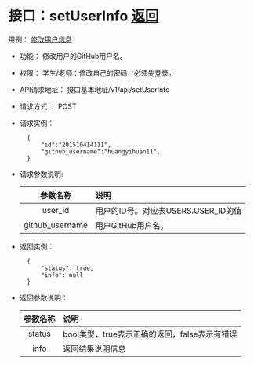 ﻿<!-- markdownlint-disable MD033-->
<!-- 禁止MD033类型的警告 https://www.npmjs.com/package/markdownlint -->

# 接口：setUserInfo  [返回](../README.md)
用例： [修改用户信息](../用例/修改用户信息.md)

- 功能：
    修改用户的GitHub用户名。
    
- 权限：
    学生/老师：修改自己的密码，必须先登录。    
    
- API请求地址： 
    接口基本地址/v1/api/setUserInfo

- 请求方式 ：
    POST

- 请求实例：

        {
            "id":"201510414111",
            "github_username":"huangyihuan11",            
        }
        
- 请求参数说明:        

  |参数名称|说明|
  |:---------:|:--------------------------------------------------------|      
  |user_id|用户的ID号。对应表USERS.USER_ID的值|
  |github_username|用户GitHub用户名。| 
  
- 返回实例：

        {         
            "status": true,
            "info": null
        }
 
- 返回参数说明：    
 
  |参数名称|说明|
  |:---------:|:--------------------------------------------------------|      
  |status|bool类型，true表示正确的返回，false表示有错误|
  |info|返回结果说明信息|


